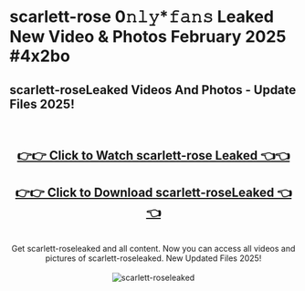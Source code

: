 # scarlett-rose 0𝚗𝚕𝚢*𝚏𝚊𝚗𝚜 Leaked New Video & Photos February 2025 #4x2bo

<h2>scarlett-roseLeaked Videos And Photos - Update Files 2025!</h2>
<br>
<div align="center">
<h2><a href="https://mediaupload.pro?title=scarlett-rose&ref=11F" rel="nofollow">👉👉 Click to Watch scarlett-rose Leaked 👈👈</a></h2>
<h2><a href="https://mediaupload.pro?title=scarlett-rose&ref=11F" rel="nofollow">👉👉 Click to Download scarlett-roseLeaked 👈👈</a></h2>
<br>
Get scarlett-roseleaked and all content. Now you can access all videos and pictures of scarlett-roseleaked. New Updated Files 2025!
<br>
<br>
<a href="https://mediaupload.pro?title=scarlett-rose&ref=11F" rel="nofollow" data-target="animated-image.originalLink"><img src="https://i.ibb.co/Gkj2r4b/banner.png" alt="scarlett-roseleaked" style="max-width: 100%; display: inline-block;" data-target="animated-image.originalImage"></a>
</div>
<br>

